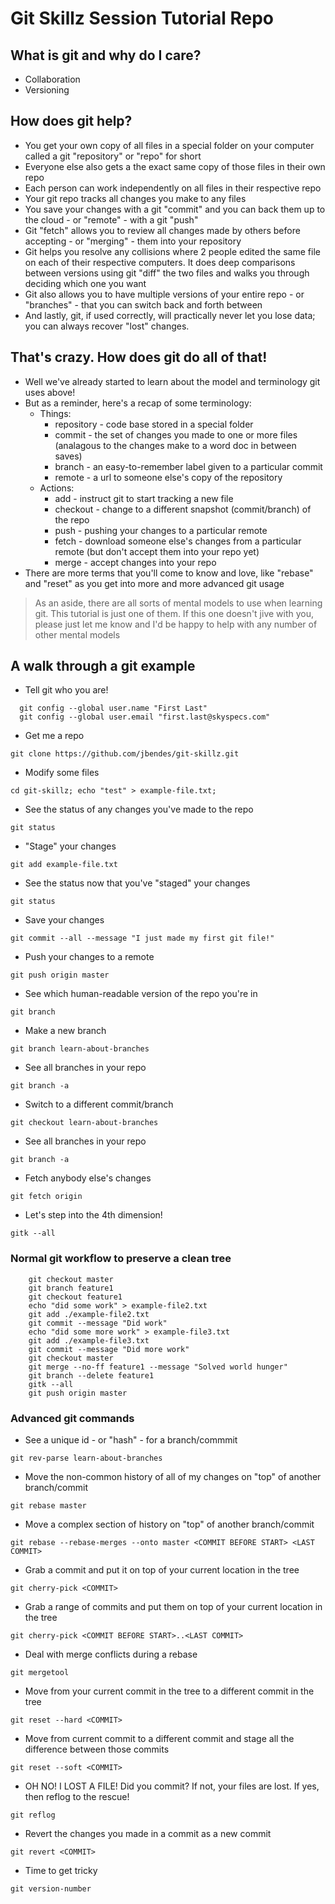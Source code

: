 # Git Skillz Session Tutorial Repo

## What is git and why do I care?
  - Collaboration
  - Versioning

## How does git help?
  - You get your own copy of all files in a special folder on your computer
    called a git "repository" or "repo" for short
  - Everyone else also gets a the exact same copy of those files in their own repo
  - Each person can work independently on all files in their respective repo
  - Your git repo tracks all changes you make to any files
  - You save your changes with a git "commit" and you can back them up to the
    cloud - or "remote" - with a git "push"
  - Git "fetch" allows you to review all changes made by others before
    accepting - or "merging" - them into your repository
  - Git helps you resolve any collisions where 2 people edited the same file on
    each of their respective computers. It does deep comparisons between versions
    using git "diff"
    the two files and walks you through deciding which one you want
  - Git also allows you to have multiple versions of your entire repo - or "branches" -
    that you can switch back and forth between
  - And lastly, git, if used correctly, will practically never let you lose
    data; you can always recover "lost" changes.

## That's crazy. How does git do all of that!
  - Well we've already started to learn about the model and terminology git uses above!
  - But as a reminder, here's a recap of some terminology:
    - Things:
        - repository - code base stored in a special folder
        - commit     - the set of changes you made to one or more files (analagous to the changes make to a word doc in between saves)
        - branch     - an easy-to-remember label given to a particular commit
        - remote     - a url to someone else's copy of the repository
    - Actions:
        - add        - instruct git to start tracking a new file
        - checkout   - change to a different snapshot (commit/branch) of the repo
        - push       - pushing your changes to a particular remote
        - fetch      - download someone else's changes from a particular remote (but don't accept them into your repo yet)
        - merge      - accept changes into your repo
  - There are more terms that you'll come to know and love, like "rebase" and
    "reset" as you get into more and more advanced git usage


> As an aside, there are all sorts of mental models to use when learning git.
  This tutorial is just one of them. If this one doesn't jive with you, please
  just let me know and I'd be happy to help with any number of other mental models


## A walk through a git example

  - Tell git who you are!

  ```
    git config --global user.name "First Last"
    git config --global user.email "first.last@skyspecs.com"
  ```

  - Get me a repo

  `git clone https://github.com/jbendes/git-skillz.git`


  - Modify some files

  `cd git-skillz; echo "test" > example-file.txt;`


  - See the status of any changes you've made to the repo

  `git status`


  - "Stage" your changes

  `git add example-file.txt`


  - See the status now that you've "staged" your changes

  `git status`


  - Save your changes

  `git commit --all --message "I just made my first git file!"`


  - Push your changes to a remote

  `git push origin master`


  - See which human-readable version of the repo you're in

  `git branch`


  - Make a new branch

  `git branch learn-about-branches`


  - See all branches in your repo

  `git branch -a`


  - Switch to a different commit/branch

  `git checkout learn-about-branches`


  - See all branches in your repo

  `git branch -a`


  - Fetch anybody else's changes

  `git fetch origin`


  - Let's step into the 4th dimension!

  `gitk --all`



### Normal git workflow to preserve a clean tree

        git checkout master
        git branch feature1
        git checkout feature1
        echo "did some work" > example-file2.txt
        git add ./example-file2.txt
        git commit --message "Did work"
        echo "did some more work" > example-file3.txt
        git add ./example-file3.txt
        git commit --message "Did more work"
        git checkout master
        git merge --no-ff feature1 --message "Solved world hunger"
        git branch --delete feature1
        gitk --all
        git push origin master




### Advanced git commands

  - See a unique id - or "hash" - for a branch/commmit

  `git rev-parse learn-about-branches`


  - Move the non-common history of all of my changes on "top" of another branch/commit

  `git rebase master`


  - Move a complex section of history on "top" of another branch/commit

  `git rebase --rebase-merges --onto master <COMMIT BEFORE START> <LAST COMMIT>`


  - Grab a commit and put it on top of your current location in the tree

  `git cherry-pick <COMMIT>`


  - Grab a range of commits and put them on top of your current location in the tree

  `git cherry-pick <COMMIT BEFORE START>..<LAST COMMIT>`


  - Deal with merge conflicts during a rebase

  `git mergetool`


  - Move from your current commit in the tree to a different commit in the tree

  `git reset --hard <COMMIT>`


  - Move from current commit to a different commit and stage all the difference between those commits

  `git reset --soft <COMMIT>`


  - OH NO! I LOST A FILE! Did you commit? If not, your files are lost. If yes, then reflog to the rescue!

  `git reflog`


  - Revert the changes you made in a commit as a new commit

  `git revert <COMMIT>`


  - Time to get tricky

  `git version-number`
